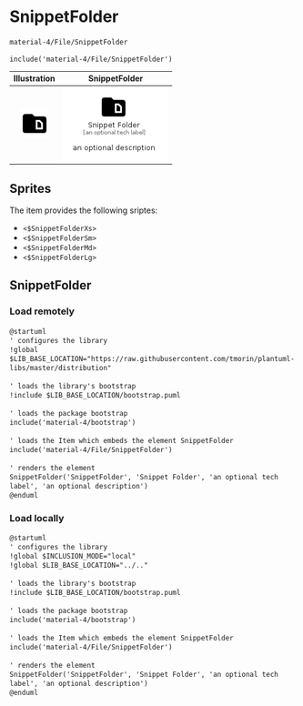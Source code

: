 # SnippetFolder


```text
material-4/File/SnippetFolder
```

```text
include('material-4/File/SnippetFolder')
```



| Illustration | SnippetFolder |
| :---: | :---: |
| ![illustration for Illustration](../../material-4/File/SnippetFolder.png) | ![illustration for SnippetFolder](../../material-4/File/SnippetFolder.Local.png) |



## Sprites
The item provides the following sriptes:

- `<$SnippetFolderXs>`
- `<$SnippetFolderSm>`
- `<$SnippetFolderMd>`
- `<$SnippetFolderLg>`





## SnippetFolder

### Load remotely
```plantuml
@startuml
' configures the library
!global $LIB_BASE_LOCATION="https://raw.githubusercontent.com/tmorin/plantuml-libs/master/distribution"

' loads the library's bootstrap
!include $LIB_BASE_LOCATION/bootstrap.puml

' loads the package bootstrap
include('material-4/bootstrap')

' loads the Item which embeds the element SnippetFolder
include('material-4/File/SnippetFolder')

' renders the element
SnippetFolder('SnippetFolder', 'Snippet Folder', 'an optional tech label', 'an optional description')
@enduml
```

### Load locally
```plantuml
@startuml
' configures the library
!global $INCLUSION_MODE="local"
!global $LIB_BASE_LOCATION="../.."

' loads the library's bootstrap
!include $LIB_BASE_LOCATION/bootstrap.puml

' loads the package bootstrap
include('material-4/bootstrap')

' loads the Item which embeds the element SnippetFolder
include('material-4/File/SnippetFolder')

' renders the element
SnippetFolder('SnippetFolder', 'Snippet Folder', 'an optional tech label', 'an optional description')
@enduml
```


